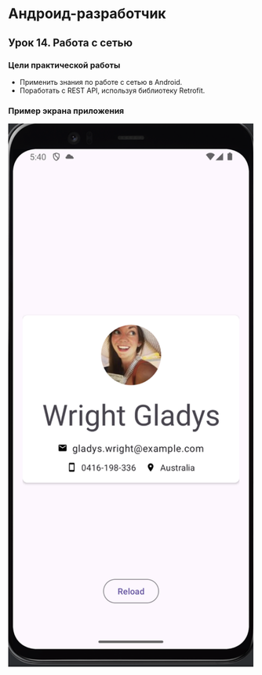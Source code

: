 # Андроид-разработчик

## Урок 14. Работа с сетью

### Цели практической работы

- Применить знания по работе с сетью в Android.
- Поработать с REST API, используя библиотеку Retrofit.

### Пример экрана приложения

<img src="./m14_retrofit/screen.png" alt="App screen" width="500">